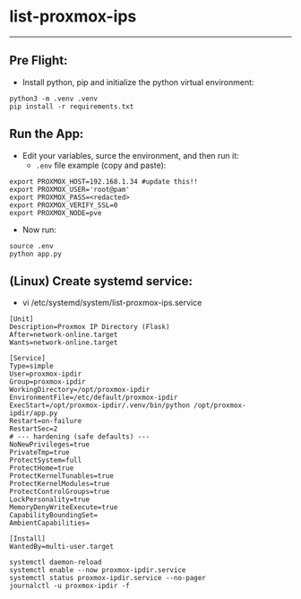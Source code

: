 # list-proxmox-ips
---


## Pre Flight:
* Install python, pip and initialize the python virtual environment:
```
python3 -m .venv .venv
pip install -r requirements.txt
```

## Run the App:
* Edit your variables, surce the environment, and then run it:
  * `.env` file example (copy and paste):
```
export PROXMOX_HOST=192.168.1.34 #update this!!
export PROXMOX_USER='root@pam'
export PROXMOX_PASS=<redacted>
export PROXMOX_VERIFY_SSL=0
export PROXMOX_NODE=pve
```

 * Now run:

```
source .env
python app.py
```


## (Linux) Create systemd service:
* vi /etc/systemd/system/list-proxmox-ips.service
```
[Unit]
Description=Proxmox IP Directory (Flask)
After=network-online.target
Wants=network-online.target

[Service]
Type=simple
User=proxmox-ipdir
Group=proxmox-ipdir
WorkingDirectory=/opt/proxmox-ipdir
EnvironmentFile=/etc/default/proxmox-ipdir
ExecStart=/opt/proxmox-ipdir/.venv/bin/python /opt/proxmox-ipdir/app.py
Restart=on-failure
RestartSec=2
# --- hardening (safe defaults) ---
NoNewPrivileges=true
PrivateTmp=true
ProtectSystem=full
ProtectHome=true
ProtectKernelTunables=true
ProtectKernelModules=true
ProtectControlGroups=true
LockPersonality=true
MemoryDenyWriteExecute=true
CapabilityBoundingSet=
AmbientCapabilities=

[Install]
WantedBy=multi-user.target
```

```
systemctl daemon-reload
systemctl enable --now proxmox-ipdir.service
systemctl status proxmox-ipdir.service --no-pager
journalctl -u proxmox-ipdir -f
```


